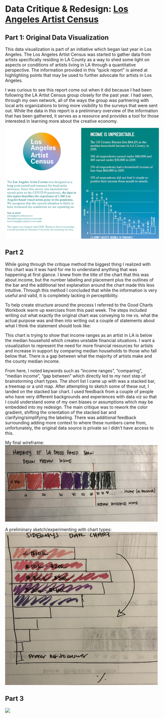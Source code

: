 # Data Critique & Redesign: [Los Angeles Artist Census](https://losangelesartistcensus.com/imgs/LA%20Artist%20Census%20Quick%20REPORT.jpg) 

## Part 1: Original Data Visualization

This data visualization is part of an initiative which began last year in Los Angeles. The Los Angeles Artist Census was started to gather data from artists specifically residing in LA County as a way to shed some light on aspects or conditions of artists living in LA through a quantitative perspective. The information provided in this “quick report” is aimed at highlighting points that may be used to further advocate for artists in Los Angeles. 

I was curious to see this report come out when it did because I had been following the LA Artist Census group closely for the past year. I had seen, through my own network, all of the ways the group was partnering with local arts organizations to bring more visibility to the surveys that were sent out. While the data in this report is a preliminary overview of the information that has been gathered, it serves as a resource and provides a tool for those interested in learning more about the creative economy.

<img src="./TSWD_Artist Census.png">

## Part 2

While going through the critique method the biggest thing I realized with this chart was it was hard for me to understand anything that was happening at first glance. I knew from the title of the chart that this was about income, but the number labeling and placement plus the outlines of the bar and the additional text explanation around the chart made this less intuitive. Through this method I concluded that while the information is very useful and valid, it is completely lacking in perceptibility.

To help create structure around the process I referred to the Good Charts Workbook warm up exercises from this past week. The steps included writing out what exactly the original chart was conveying to me vs. what the actual purpose was and then into writing out a couple of statements about what I think the statement should look like:

This chart is trying to show that income ranges as an artist in LA is below the median household which creates unstable financial situations. I want a visualization to represent the need for more financial resources for artists and increase in support by comparing median households to those who fall below that. There is a gap between what the majority of artists make and the county median income.

From here, I noted keywords such as “income ranges”, “comparing”, “median income”, “gap between” which directly led to my next step of brainstorming chart types. The short list I came up with was a stacked bar, a treemap or a unit map. After attempting to sketch some of these out, I landed on the stacked bar chart. I used feedback from a couple of people who have very different backgrounds and experiences with data viz so that I could understand some of my own biases or assumptions which may be embedded into my redesign. The main critique was to rework the color gradient, shifting the orientation of the stacked bar and clarifying/simplifying the labeling. There was additional feedback surrounding adding more context to where these numbers came from, unfortunately, the original data source is private so I didn’t have access to this. 

My final wireframe:
<br>
<img src="./TSWD Assignment_wireframe.jpg" width="500" height="250">

A preliminary sketch/experimenting with chart types: <br>
<img src="./TSWD Sketch.jpg" width="500" height="500">

## Part 3

<div class='tableauPlaceholder' id='viz1605670345710' style='position: relative'><noscript><a href='#'><img alt=' ' src='https:&#47;&#47;public.tableau.com&#47;static&#47;images&#47;TS&#47;TSWD_Assgn34_SarikaSanyal2&#47;Dashboard1&#47;1_rss.png' style='border: none' /></a></noscript><object class='tableauViz'  style='display:none;'><param name='host_url' value='https%3A%2F%2Fpublic.tableau.com%2F' /> <param name='embed_code_version' value='3' /> <param name='site_root' value='' /><param name='name' value='TSWD_Assgn34_SarikaSanyal2&#47;Dashboard1' /><param name='tabs' value='no' /><param name='toolbar' value='yes' /><param name='static_image' value='https:&#47;&#47;public.tableau.com&#47;static&#47;images&#47;TS&#47;TSWD_Assgn34_SarikaSanyal2&#47;Dashboard1&#47;1.png' /> <param name='animate_transition' value='yes' /><param name='display_static_image' value='yes' /><param name='display_spinner' value='yes' /><param name='display_overlay' value='yes' /><param name='display_count' value='yes' /><param name='language' value='en' /><param name='filter' value='publish=yes' /></object></div>                
<script type='text/javascript'>var divElement = document.getElementById('viz1605670345710');var vizElement = divElement.getElementsByTagName('object')[0];if ( divElement.offsetWidth > 800 ) { vizElement.style.width='100%';vizElement.style.height=(divElement.offsetWidth*0.75)+'px';} else if ( divElement.offsetWidth > 500 ) { vizElement.style.width='100%';vizElement.style.height=(divElement.offsetWidth*0.75)+'px';} else { vizElement.style.width='100%';vizElement.style.height='727px';}  var scriptElement = document.createElement('script');scriptElement.src = 'https://public.tableau.com/javascripts/api/viz_v1.js';                    vizElement.parentNode.insertBefore(scriptElement, vizElement);</script>
